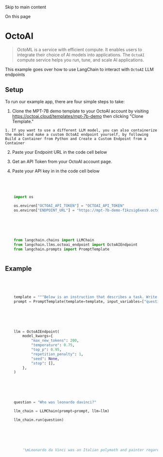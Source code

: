 

Skip to main content

On this page

# OctoAI

> OctoML is a service with efficient compute. It enables users to integrate their choice of AI models into applications. The `OctoAI` compute service helps you run, tune, and scale AI applications.

This example goes over how to use LangChain to interact with `OctoAI` LLM endpoints

## Setup​

To run our example app, there are four simple steps to take:

  1. Clone the MPT-7B demo template to your OctoAI account by visiting https://octoai.cloud/templates/mpt-7b-demo then clicking "Clone Template."

    1. If you want to use a different LLM model, you can also containerize the model and make a custom OctoAI endpoint yourself, by following Build a Container from Python and Create a Custom Endpoint from a Container
  2. Paste your Endpoint URL in the code cell below

  3. Get an API Token from your OctoAI account page.

  4. Paste your API key in in the code cell below

```python




    import os

    os.environ["OCTOAI_API_TOKEN"] = "OCTOAI_API_TOKEN"
    os.environ["ENDPOINT_URL"] = "https://mpt-7b-demo-f1kzsig6xes9.octoai.run/generate"



```


```python




    from langchain.chains import LLMChain
    from langchain.llms.octoai_endpoint import OctoAIEndpoint
    from langchain.prompts import PromptTemplate



```


## Example​

```python




    template = """Below is an instruction that describes a task. Write a response that appropriately completes the request.\n Instruction:\n{question}\n Response: """
    prompt = PromptTemplate(template=template, input_variables=["question"])



```


```python




    llm = OctoAIEndpoint(
        model_kwargs={
            "max_new_tokens": 200,
            "temperature": 0.75,
            "top_p": 0.95,
            "repetition_penalty": 1,
            "seed": None,
            "stop": [],
        },
    )



```


```python




    question = "Who was leonardo davinci?"

    llm_chain = LLMChain(prompt=prompt, llm=llm)

    llm_chain.run(question)



```


```python




        '\nLeonardo da Vinci was an Italian polymath and painter regarded by many as one of the greatest painters of all time. He is best known for his masterpieces including Mona Lisa, The Last Supper, and The Virgin of the Rocks. He was a draftsman, sculptor, architect, and one of the most important figures in the history of science. Da Vinci flew gliders, experimented with water turbines and windmills, and invented the catapult and a joystick-type human-powered aircraft control. He may have pioneered helicopters. As a scholar, he was interested in anatomy, geology, botany, engineering, mathematics, and astronomy.\nOther painters and patrons claimed to be more talented, but Leonardo da Vinci was an incredibly productive artist, sculptor, engineer, anatomist, and scientist.'



```

